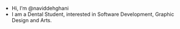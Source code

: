- Hi, I’m @naviddehghani
- I am a Dental Student, interested in Software Development, Graphic Design and Arts.

<!---
naviddehghani/naviddehghani is a ✨ special ✨ repository because its `README.md` (this file) appears on your GitHub profile.
You can click the Preview link to take a look at your changes.
--->
